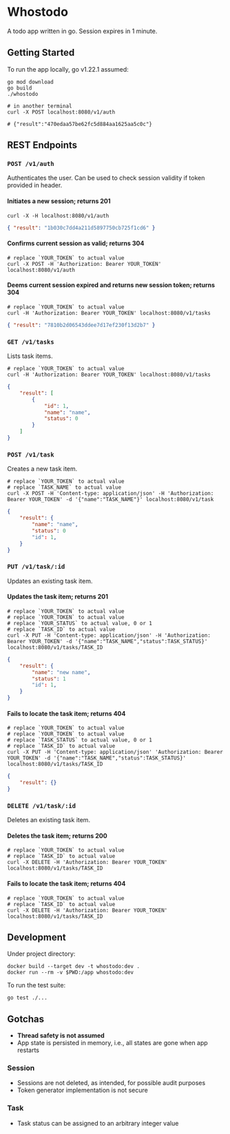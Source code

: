 # Whostodo

A todo app written in go. Session expires in 1 minute.

## Getting Started

To run the app locally, go v1.22.1 assumed:
```shell
go mod download
go build
./whostodo

# in another terminal
curl -X POST localhost:8080/v1/auth

# {"result":"470edaa57be62fc5d884aa1625aa5c0c"}
```

## REST Endpoints

### `POST /v1/auth`

Authenticates the user. Can be used to check session validity if token provided in header.

#### Initiates a new session; returns 201

```shell
curl -X -H localhost:8080/v1/auth
```

```json
{ "result": "1b030c7dd4a211d5897750cb725f1cd6" }
```

#### Confirms current session as valid; returns 304

```shell
# replace `YOUR_TOKEN` to actual value
curl -X POST -H 'Authorization: Bearer YOUR_TOKEN' localhost:8080/v1/auth
```

#### Deems current session expired and returns new session token; returns 304

```shell
# replace `YOUR_TOKEN` to actual value
curl -H 'Authorization: Bearer YOUR_TOKEN' localhost:8080/v1/tasks
```

```json
{ "result": "7810b2d06543ddee7d17ef230f13d2b7" }
```

### `GET /v1/tasks`

Lists task items.

```shell
# replace `YOUR_TOKEN` to actual value
curl -H 'Authorization: Bearer YOUR_TOKEN' localhost:8080/v1/tasks
```

```json
{
    "result": [
        {
            "id": 1,
            "name": "name",
            "status": 0
        }
    ]
}
```

### `POST /v1/task`

Creates a new task item.

```shell
# replace `YOUR_TOKEN` to actual value
# replace `TASK_NAME` to actual value
curl -X POST -H 'Content-type: application/json' -H 'Authorization: Bearer YOUR_TOKEN' -d '{"name":"TASK_NAME"}' localhost:8080/v1/task
```

```json
{
    "result": {
        "name": "name",
        "status": 0
        "id": 1,
    }
}
```

### `PUT /v1/task/:id`

Updates an existing task item.

#### Updates the task item; returns 201

```shell
# replace `YOUR_TOKEN` to actual value
# replace `YOUR_TOKEN` to actual value
# replace `YOUR_STATUS` to actual value, 0 or 1
# replace `TASK_ID` to actual value
curl -X PUT -H 'Content-type: application/json' -H 'Authorization: Bearer YOUR_TOKEN' -d '{"name":"TASK_NAME","status":TASK_STATUS}' localhost:8080/v1/tasks/TASK_ID
```

```json
{
    "result": {
        "name": "new name",
        "status": 1
        "id": 1,
    }
}
```

#### Fails to locate the task item; returns 404

```shell
# replace `YOUR_TOKEN` to actual value
# replace `YOUR_TOKEN` to actual value
# replace `TASK_STATUS` to actual value, 0 or 1
# replace `TASK_ID` to actual value
curl -X PUT -H 'Content-type: application/json' 'Authorization: Bearer YOUR_TOKEN' -d '{"name":"TASK_NAME","status":TASK_STATUS}' localhost:8080/v1/tasks/TASK_ID
```

```json
{
    "result": {}
}
```

### `DELETE /v1/task/:id`

Deletes an existing task item.

#### Deletes the task item; returns 200

```shell
# replace `YOUR_TOKEN` to actual value
# replace `TASK_ID` to actual value
curl -X DELETE -H 'Authorization: Bearer YOUR_TOKEN' localhost:8080/v1/tasks/TASK_ID
```

#### Fails to locate the task item; returns 404

```shell
# replace `YOUR_TOKEN` to actual value
# replace `TASK_ID` to actual value
curl -X DELETE -H 'Authorization: Bearer YOUR_TOKEN' localhost:8080/v1/tasks/TASK_ID
```

## Development

Under project directory:
```shell
docker build --target dev -t whostodo:dev .
docker run --rm -v $PWD:/app whostodo:dev
```

To run the test suite:
```shell
go test ./...
```

## Gotchas

- **Thread safety is not assumed**
- App state is persisted in memory, i.e., all states are gone when app restarts

### Session

- Sessions are not deleted, as intended, for possible audit purposes
- Token generator implementation is not secure

### Task

- Task status can be assigned to an arbitrary integer value
